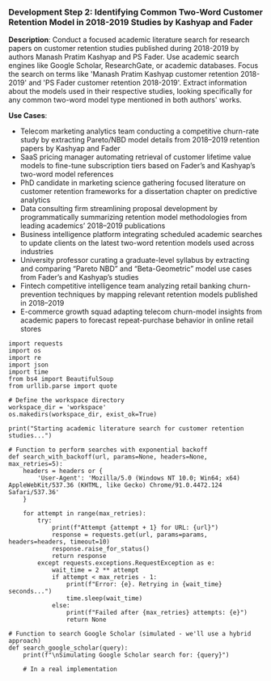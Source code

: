 ### Development Step 2: Identifying Common Two-Word Customer Retention Model in 2018-2019 Studies by Kashyap and Fader

**Description**: Conduct a focused academic literature search for research papers on customer retention studies published during 2018-2019 by authors Manash Pratim Kashyap and PS Fader. Use academic search engines like Google Scholar, ResearchGate, or academic databases. Focus the search on terms like 'Manash Pratim Kashyap customer retention 2018-2019' and 'PS Fader customer retention 2018-2019'. Extract information about the models used in their respective studies, looking specifically for any common two-word model type mentioned in both authors' works.

**Use Cases**:
- Telecom marketing analytics team conducting a competitive churn-rate study by extracting Pareto/NBD model details from 2018–2019 retention papers by Kashyap and Fader
- SaaS pricing manager automating retrieval of customer lifetime value models to fine-tune subscription tiers based on Fader’s and Kashyap’s two-word model references
- PhD candidate in marketing science gathering focused literature on customer retention frameworks for a dissertation chapter on predictive analytics
- Data consulting firm streamlining proposal development by programmatically summarizing retention model methodologies from leading academics’ 2018–2019 publications
- Business intelligence platform integrating scheduled academic searches to update clients on the latest two-word retention models used across industries
- University professor curating a graduate-level syllabus by extracting and comparing “Pareto NBD” and “Beta-Geometric” model use cases from Fader’s and Kashyap’s studies
- Fintech competitive intelligence team analyzing retail banking churn-prevention techniques by mapping relevant retention models published in 2018–2019
- E-commerce growth squad adapting telecom churn-model insights from academic papers to forecast repeat-purchase behavior in online retail stores

```
import requests
import os
import re
import json
import time
from bs4 import BeautifulSoup
from urllib.parse import quote

# Define the workspace directory
workspace_dir = 'workspace'
os.makedirs(workspace_dir, exist_ok=True)

print("Starting academic literature search for customer retention studies...")

# Function to perform searches with exponential backoff
def search_with_backoff(url, params=None, headers=None, max_retries=5):
    headers = headers or {
        'User-Agent': 'Mozilla/5.0 (Windows NT 10.0; Win64; x64) AppleWebKit/537.36 (KHTML, like Gecko) Chrome/91.0.4472.124 Safari/537.36'
    }
    
    for attempt in range(max_retries):
        try:
            print(f"Attempt {attempt + 1} for URL: {url}")
            response = requests.get(url, params=params, headers=headers, timeout=10)
            response.raise_for_status()
            return response
        except requests.exceptions.RequestException as e:
            wait_time = 2 ** attempt
            if attempt < max_retries - 1:
                print(f"Error: {e}. Retrying in {wait_time} seconds...")
                time.sleep(wait_time)
            else:
                print(f"Failed after {max_retries} attempts: {e}")
                return None

# Function to search Google Scholar (simulated - we'll use a hybrid approach)
def search_google_scholar(query):
    print(f"\nSimulating Google Scholar search for: {query}")
    
    # In a real implementation
```